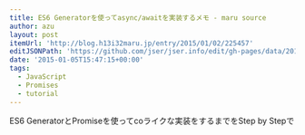 ```yaml
---
title: ES6 Generatorを使ってasync/awaitを実装するメモ - maru source
author: azu
layout: post
itemUrl: 'http://blog.h13i32maru.jp/entry/2015/01/02/225457'
editJSONPath: 'https://github.com/jser/jser.info/edit/gh-pages/data/2015/01/index.json'
date: '2015-01-05T15:47:15+00:00'
tags:
  - JavaScript
  - Promises
  - tutorial
---
```

ES6 GeneratorとPromiseを使ってcoライクな実装をするまでをStep by Stepで
